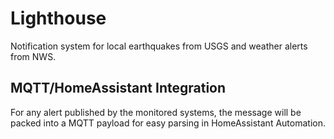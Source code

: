 # Lighthouse

Notification system for local earthquakes from USGS and weather alerts from NWS.

## MQTT/HomeAssistant Integration

For any alert published by the monitored systems, the message will be packed into a MQTT payload for easy parsing in HomeAssistant Automation.
